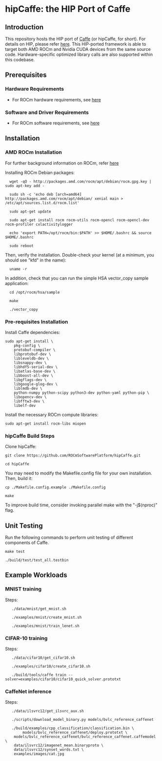 # hipCaffe: the HIP Port of Caffe #


## Introduction ##

This repository hosts the HIP port of [Caffe](https://github.com/BVLC/caffe) (or hipCaffe, for short). For details on HIP, please refer [here](https://github.com/GPUOpen-ProfessionalCompute-Tools/HIP). This HIP-ported framework is able to target both AMD ROCm and Nvidia CUDA devices from the same source code. Hardware-specific optimized library calls are also supported within this codebase.

## Prerequisites ##

### Hardware Requirements ###

* For ROCm hardware requirements, see [here](https://github.com/RadeonOpenCompute/ROCm/blob/master/README.md#supported-cpus)

### Software and Driver Requirements ###

* For ROCm software requirements, see [here](https://github.com/RadeonOpenCompute/ROCm/blob/master/README.md#the-latest-rocm-platform---rocm-15)

## Installation ##

### AMD ROCm Installation ###

For further background information on ROCm, refer [here](https://github.com/RadeonOpenCompute/ROCm/blob/master/README.md)

Installing ROCm Debian packages:  
  
      wget -qO - http://packages.amd.com/rocm/apt/debian/rocm.gpg.key | sudo apt-key add -
      
      sudo sh -c 'echo deb [arch=amd64] http://packages.amd.com/rocm/apt/debian/ xenial main > /etc/apt/sources.list.d/rocm.list'
     
      sudo apt-get update
      
      sudo apt-get install rocm rocm-utils rocm-opencl rocm-opencl-dev rocm-profiler cxlactivitylogger

      echo 'export PATH=/opt/rocm/bin:$PATH' >> $HOME/.bashrc && source $HOME/.bashrc
      
      sudo reboot

Then, verify the installation. Double-check your kernel (at a minimum, you should see "kfd" in the name):

      uname -r

In addition, check that you can run the simple HSA vector_copy sample application:

      cd /opt/rocm/hsa/sample
        
      make
       
      ./vector_copy

### Pre-requisites Installation ###

Install Caffe dependencies:

    sudo apt-get install \
    	pkg-config \
    	protobuf-compiler \
    	libprotobuf-dev \
    	libleveldb-dev \
    	libsnappy-dev \
    	libhdf5-serial-dev \
    	libatlas-base-dev \
    	libboost-all-dev \
    	libgflags-dev \
    	libgoogle-glog-dev \
    	liblmdb-dev \
    	python-numpy python-scipy python3-dev python-yaml python-pip \
    	libopencv-dev \
    	libfftw3-dev \
    	libelf-dev

Install the necessary ROCm compute libraries:  

    sudo apt-get install rocm-libs miopen

      
### hipCaffe Build Steps ###

Clone hipCaffe:

    git clone https://github.com/ROCmSoftwarePlatform/hipCaffe.git

    cd hipCaffe

You may need to modify the Makefile.config file for your own installation.  Then, build it:

    cp ./Makefile.config.example ./Makefile.config
    
    make 

To improve build time, consider invoking parallel make with the "-j$(nproc)" flag.


## Unit Testing ##

Run the following commands to perform unit testing of different components of Caffe.

    make test
    
    ./build/test/test_all.testbin

## Example Workloads ##

### MNIST training ###

Steps:

       ./data/mnist/get_mnist.sh

       ./examples/mnist/create_mnist.sh
       
       ./examples/mnist/train_lenet.sh

### CIFAR-10 training ###

Steps:  

       ./data/cifar10/get_cifar10.sh
       
       ./examples/cifar10/create_cifar10.sh
       
       ./build/tools/caffe train --solver=examples/cifar10/cifar10_quick_solver.prototxt

### CaffeNet inference ###

Steps:

       ./data/ilsvrc12/get_ilsvrc_aux.sh

       ./scripts/download_model_binary.py models/bvlc_reference_caffenet

       ./build/examples/cpp_classification/classification.bin \
            models/bvlc_reference_caffenet/deploy.prototxt \
	    models/bvlc_reference_caffenet/bvlc_reference_caffenet.caffemodel \
	    data/ilsvrc12/imagenet_mean.binaryproto \
	    data/ilsvrc12/synset_words.txt \
	    examples/images/cat.jpg

